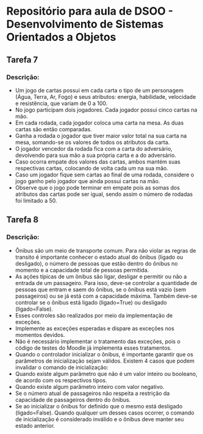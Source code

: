 # Repositório para aula de DSOO - Desenvolvimento de Sistemas Orientados a Objetos

## Tarefa 7
### Descrição:

* Um jogo de cartas possui em cada carta o tipo de um personagem (Água, Terra, Ar, Fogo) e seus atributos: energia, habilidade, velocidade e resistência, que variam de 0 a 100.
* No jogo participam dois jogadores. Cada jogador possui cinco cartas na mão.
* Em cada rodada, cada jogador coloca uma carta na mesa. As duas cartas são então comparadas.
* Ganha a rodada o jogador que tiver maior valor total na sua carta na mesa, somando-se os valores de todos os atributos da carta.
* O jogador vencedor da rodada fica com a carta do adversário, devolvendo para sua mão a sua própria carta e a do adversário.
* Caso ocorra empate dos valores das cartas, ambos mantém suas respectivas cartas, colocando de volta cada um na sua mão.
* Caso um jogador fique sem cartas ao final de uma rodada, considere o jogo ganho pelo jogador que ainda possui cartas na mão.
* Observe que o jogo pode terminar em empate pois as somas dos atributos das cartas pode ser igual, sendo assim o número de rodadas foi limitado a 50.

## Tarefa 8
### Descrição:

* Ônibus são um meio de transporte comum. Para não violar as regras de transito é importante conhecer o estado atual do ônibus (ligado ou desligado), o número de pessoas que estão dentro do ônibus no momento e a capacidade total de pessoas permitida.
* As ações típicas de um ônibus são ligar, desligar e permitir ou não a entrada de um passageiro. Para isso, deve-se controlar a quantidade de pessoas que entram e saem do ônibus, se o ônibus está vazio (sem passageiros) ou se já está com a capacidade máxima. Também deve-se controlar se o ônibus está ligado (ligado=True) ou desligado (ligado=False).
* Esses controles são realizados por meio da implementação de exceções.
* Implemente as exceções esperadas e dispare as exceções nos momentos devidos.
* Não é necessário implementar o tratamento das exceções, pois o código de testes do Moodle já implementa esses tratamentos.
* Quando o controlador inicializar o ônibus, é importante garantir que os parâmetros de inicialização sejam válidos. Existem 4 casos que podem invalidar o comando de inicialização:
* Quando existe algum parâmetro que não é um valor inteiro ou booleano, de acordo com os respectivos tipos.
* Quando existe algum parâmetro inteiro com valor negativo.
* Se o número atual de passageiros não respeita a restrição da capacidade de passageiros dentro do ônibus.
* Se ao inicializar o ônibus for definido que o mesmo está desligado (ligado=False).
Quando qualquer um desses casos ocorrer, o comando de inicialização é considerado inválido e o ônibus deve manter seu estado anterior.